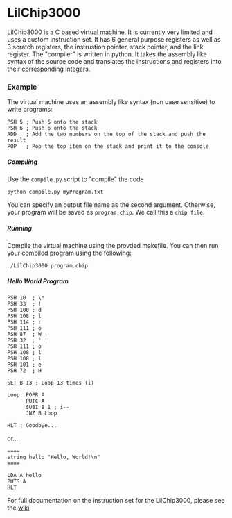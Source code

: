 # LilChip3000
LilChip3000 is a C based virtual machine. It is currently very limited and uses a custom instruction set. It has 6 general purpose registers as well as 3 scratch registers, the instrustion pointer, stack pointer, and the link register. The "compiler" is written in python. It takes the assembly like syntax of the source code and translates the instructions and registers into their corresponding integers.

### Example
The virtual machine uses an assembly like syntax (non case sensitive) to write programs:

    PSH 5 ; Push 5 onto the stack
    PSH 6 ; Push 6 onto the stack
    ADD   ; Add the two numbers on the top of the stack and push the result
    POP   ; Pop the top item on the stack and print it to the console

##### Compiling
Use the `compile.py` script to "compile" the code

    python compile.py myProgram.txt

You can specify an output file name as the second argument. Otherwise, your program will be saved as `program.chip`. We call this a `chip file`.

##### Running
Compile the virtual machine using the provded makefile. You can then run your compiled program using the following:

    ./LilChip3000 program.chip

##### Hello World Program

    PSH 10  ; \n
    PSH 33  ; !
    PSH 100 ; d
    PSH 108 ; l
    PSH 114 ; r
    PSH 111 ; o
    PSH 87  ; W
    PSH 32  ; ' '
    PSH 111 ; o
    PSH 108 ; l
    PSH 108 ; l
    PSH 101 ; e
    PSH 72  ; H
    
    SET B 13 ; Loop 13 times (i)

    Loop: POPR A
          PUTC A
          SUBI B 1 ; i--
          JNZ B Loop
    
    HLT ; Goodbye...

or...

    ====
    string hello "Hello, World!\n"
    ====
    
    LDA A hello
    PUTS A
    HLT
    
For full documentation on the instruction set for the LilChip3000, please see the [wiki](https://github.com/SlayterDev/LilChip3000/wiki)
